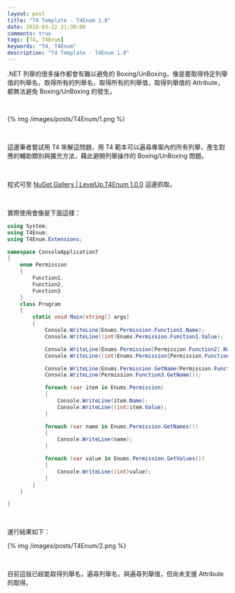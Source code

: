 ```yaml
---
layout: post
title: "T4 Template - T4Enum 1.0"
date: 2016-03-22 21:38:00
comments: true
tags: [T4, T4Enum]
keywords: "T4, T4Enum"
description: "T4 Template - T4Enum 1.0"
---
```


.NET 列舉的很多操作都會有難以避免的 Boxing/UnBoxing，像是要取得特定列舉值的列舉名，取得所有的列舉名，取得所有的列舉值，取得列舉值的 Attribute，都無法避免 Boxing/UnBoxing 的發生。   

<!-- More -->

<br/>


{% img /images/posts/T4Enum/1.png %}

<br/>


這邊筆者嘗試用 T4 來解這問題，用 T4 範本可以遍尋專案內的所有列舉，產生對應的輔助類別與擴充方法，藉此避開列舉操作的 Boxing/UnBoxing 問題。  

<br/>


程式可至 [NuGet Gallery | LevelUp.T4Enum 1.0.0](https://www.nuget.org/packages/LevelUp.T4Enum/1.0.0) 這邊抓取。  

<br/>


實際使用會像是下面這樣：    

```c#
using System;
using T4Enum;
using T4Enum.Extensions;

namespace ConsoleApplication7
{
    enum Permission
    {
        Function1,
        Function2,
        Function3
    }
    class Program
    {
        static void Main(string[] args)
        {
            Console.WriteLine(Enums.Permission.Function1.Name);
            Console.WriteLine((int)Enums.Permission.Function1.Value);

            Console.WriteLine(Enums.Permission[Permission.Function2].Name);
            Console.WriteLine((int)Enums.Permission[Permission.Function2].Value);

            Console.WriteLine(Enums.Permission.GetName(Permission.Function3));
            Console.WriteLine(Permission.Function3.GetName());

            foreach (var item in Enums.Permission)
            {
                Console.WriteLine(item.Name);
                Console.WriteLine((int)item.Value);
            }

            foreach (var name in Enums.Permission.GetNames())
            {
                Console.WriteLine(name);
            }

            foreach (var value in Enums.Permission.GetValues())
            {
                Console.WriteLine((int)value);
            }
        }
    }

}
```

<br/>


運行結果如下：  

{% img /images/posts/T4Enum/2.png %}

<br/>


目前這版已經能取得列舉名，遍尋列舉名，與遍尋列舉值，但尚未支援 Attribute 的取得。  
